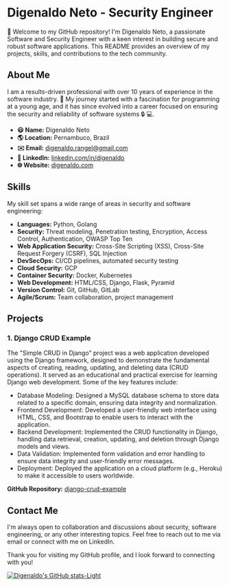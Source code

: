 # Digenaldo Neto - Security Engineer

👋 Welcome to my GitHub repository! I'm Digenaldo Neto, a passionate Software and Security Engineer with a keen interest in building secure and robust software applications. This README provides an overview of my projects, skills, and contributions to the tech community.

## About Me

I am a results-driven professional with over 10 years of experience in the software industry. 💼 My journey started with a fascination for programming at a young age, and it has since evolved into a career focused on ensuring the security and reliability of software systems 🔒 💻.

- **😃 Name:** Digenaldo Neto
- **🌎 Location:** Pernambuco, Brazil
- **✉️ Email:** digenaldo.rangel@gmail.com
- **🔗 LinkedIn:** [linkedin.com/in/digenaldo](https://www.linkedin.com/in/digenaldo/)
- **🌐 Website:** [digenaldo.com](https://digenaldo.com)

## Skills

My skill set spans a wide range of areas in security and software engineering:

- **Languages:** Python, Golang
- **Security:** Threat modeling, Penetration testing, Encryption, Access Control, Authentication, OWASP Top Ten
- **Web Application Security:** Cross-Site Scripting (XSS), Cross-Site Request Forgery (CSRF), SQL Injection
- **DevSecOps:** CI/CD pipelines, automated security testing
- **Cloud Security:** GCP
- **Container Security:** Docker, Kubernetes
- **Web Development:** HTML/CSS, Django, Flask, Pyramid
- **Version Control:** Git, GitHub, GitLab
- **Agile/Scrum:** Team collaboration, project management

## Projects

### 1. Django CRUD Example

The "Simple CRUD in Django" project was a web application developed using the Django framework, designed to demonstrate the fundamental aspects of creating, reading, updating, and deleting data (CRUD operations). It served as an educational and practical exercise for learning Django web development. Some of the key features include:

- Database Modeling: Designed a MySQL database schema to store data related to a specific domain, ensuring data integrity and normalization.
- Frontend Development: Developed a user-friendly web interface using HTML, CSS, and Bootstrap to enable users to interact with the application.
- Backend Development: Implemented the CRUD functionality in Django, handling data retrieval, creation, updating, and deletion through Django models and views.
- Data Validation: Implemented form validation and error handling to ensure data integrity and user-friendly error messages.
- Deployment: Deployed the application on a cloud platform (e.g., Heroku) to make it accessible to users worldwide.

**GitHub Repository:** [django-crud-example](https://github.com/digenaldo/django-crud-example)

## Contact Me

I'm always open to collaboration and discussions about security, software engineering, or any other interesting topics. Feel free to reach out to me via email or connect with me on LinkedIn.

Thank you for visiting my GitHub profile, and I look forward to connecting with you!

[![Digenaldo's GitHub stats-Light](https://github-readme-stats.vercel.app/api?username=digenaldo&show_icons=true&theme=default#gh-light-mode-only)](https://github.com/digenaldo/github-readme-stats#gh-light-mode-only)
